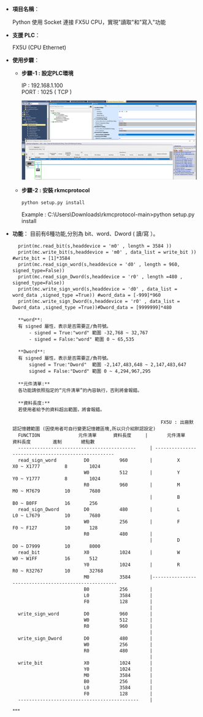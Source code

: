 
- **項目名稱**：
    
    Python 使用 Socket 連接 FX5U CPU，實現"讀取"和"寫入"功能

- **支援 PLC**：
    
    FX5U (CPU Ethernet)

- **使用步驟**：

    - **步驟-1 : 設定PLC環境**

        IP   : 192.168.1.100<br>
        PORT : 1025 ( TCP )

        ![Example Image](images/p1.png)

    - **步驟-2 : 安裝 rkmcprotocol**
        ```python
        python setup.py install
        ```
        Example : C:\Users\Downloads\rkmcprotocol-main>python setup.py install


- **功能**：
       目前有6種功能,分別為 bit、word、Dword ( 讀/寫 ）。

        print(mc.read_bit(s,headdevice = 'm0' , length = 3584 ))   
        print(mc.write_bit(s,headdevice = 'm0' , data_list = write_bit )) #write_bit = [1]*3584
        print(mc.read_sign_word(s,headdevice = 'd0' , length = 960, signed_type=False))
        print(mc.read_sign_Dword(s,headdevice = 'r0' , length =480 , signed_type=False))      
        print(mc.write_sign_word(s,headdevice = 'd0' , data_list = word_data ,signed_type =True)) #word_data = [-999]*960
        print(mc.write_sign_Dword(s,headdevice = 'r0' , data_list = Dword_data ,signed_type =True))#Dword_data = [9999999]*480

        **word**: 
        有 signed 屬性，表示是否需要正/負符號。
            - signed = True:"word" 範圍 -32,768 ~ 32,767
            - signed = False:"word" 範圍 0 ~ 65,535
        
        **Dword**: 
        有 signed 屬性，表示是否需要正/負符號。
            signed = True:"Dword"  範圍 -2,147,483,648 ~ 2,147,483,647
            signed = False:"Dword" 範圍 0 ~ 4,294,967,295

        **元件清單:**
        各功能請依照指定的“元件清單”的內容執行，否則將會報錯。

        **資料長度:**
        若使用者給予的資料超出範圍，將會報錯。
    
                                                            FX5U : 出廠默認記憶體範圍 (因使用者可自行變更記憶體區塊,所以只介紹默認設定)
        FUNCTION              元件清單      資料長度     |       元件清單       資料長度        進制       總點數
        -------------------------------------------     | ----------------------------------------------------
        read_sign_word          D0           960        |         X         X0 ~ X1777         8        1024    
                                W0           512        |         Y         Y0 ~ Y1777         8        1024    
                                R0           960        |         M         M0 ~ M7679         10       7680    
                                                        |         B         B0 ~ B0FF          16       256     
        read_sign_Dword         D0           480        |         L         L0 ~ L7679         10       7680    
                                W0           256        |         F         F0 ~ F127          10       128     
                                R0           480        |
                                                        |         D         D0 ~ D7999         10       8000    
        read_bit                X0           1024       |         W         W0 ~ W1FF          16       512     
                                Y0           1024       |         R         R0 ~ R32767        10       32768   
                                M0           3584       |------------------------------------------------------
                                B0           256        |
                                L0           3584       |
                                F0           128        |
                                                        |
        write_sign_word         D0           960        |
                                W0           512        |
                                R0           960        |
                                                        |
        write_sign_Dword        D0           480        |
                                W0           256        | 
                                R0           480        |
                                                        |
        write_bit               X0           1024       |
                                Y0           1024       |
                                M0           3584       |
                                B0           256        |
                                L0           3584       |
                                F0           128        |                
        --------------------------------------------    |
        
    """

